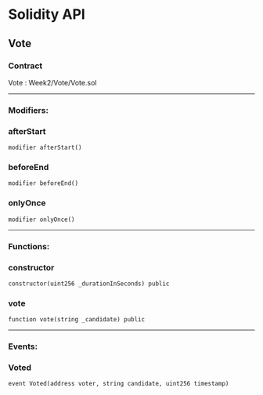 # Solidity API

## Vote

### Contract
Vote : Week2/Vote/Vote.sol

 --- 
### Modifiers:
### afterStart

```solidity
modifier afterStart()
```

### beforeEnd

```solidity
modifier beforeEnd()
```

### onlyOnce

```solidity
modifier onlyOnce()
```

 --- 
### Functions:
### constructor

```solidity
constructor(uint256 _durationInSeconds) public
```

### vote

```solidity
function vote(string _candidate) public
```

 --- 
### Events:
### Voted

```solidity
event Voted(address voter, string candidate, uint256 timestamp)
```

